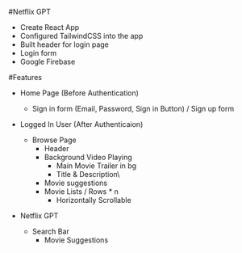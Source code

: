 #Netflix GPT

- Create React App
- Configured TailwindCSS into the app
- Built header for login page
- Login form
- Google Firebase

#Features

- Home Page (Before Authentication)

  - Sign in form (Email, Password, Sign in Button) / Sign up form

- Logged In User (After Authenticaion)

  - Browse Page
    - Header
    - Background Video Playing
      - Main Movie Trailer in bg
      - Title & Description\
    - Movie suggestions
    - Movie Lists / Rows \* n
      - Horizontally Scrollable

- Netflix GPT
  - Search Bar
    - Movie Suggestions
